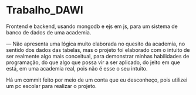 # Trabalho_DAWI
Frontend e backend, usando mongodb e ejs em js, para um sistema de banco de dados de uma academia.

— Não apresenta uma lógica muito elaborada no quesito da academia, no sentido dos dados das tabelas, mas o projeto foi elaborado com o intuito de ser realmente algo mais conceitual, para demonstrar minhas habilidades de programação, do que algo que possa vir a ser aplicado, do jeito em que está, em uma academia real, pois não é esse o seu intuito.

Há um commit feito por meio de um conta que eu desconheço, pois utilizei um pc escolar para realizar o projeto.
